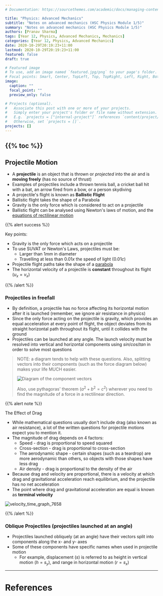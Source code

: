 ```yaml
---
# Documentation: https://sourcethemes.com/academic/docs/managing-content/

title: "Physics: Advanced Mechanics"
subtitle: "Notes on advanced mechanics (HSC Physics Module 1/5)"
summary: "Notes on advanced mechanics (HSC Physics Module 1/5)"
authors: [Pranav Sharma]
tags: [Year 12, Physics, Advanced Mechanics, Mechanics]
categories: [Year 12, Physics, Advanced Mechanics]
date: 2020-10-29T20:19:23+11:00
lastmod: 2020-10-29T20:19:23+11:00
featured: false
draft: true

# Featured image
# To use, add an image named `featured.jpg/png` to your page's folder.
# Focal points: Smart, Center, TopLeft, Top, TopRight, Left, Right, BottomLeft, Bottom, BottomRight.
image:
  caption: ""
  focal_point: ""
  preview_only: false

# Projects (optional).
#   Associate this post with one or more of your projects.
#   Simply enter your project's folder or file name without extension.
#   E.g. `projects = ["internal-project"]` references `content/project/deep-learning/index.md`.
#   Otherwise, set `projects = []`.
projects: []
---
```

{{% toc %}}
---
<!-- Start content below this line. If you need help, go to https://schoolnotes.xyz/docs/posts/ -->

## Projectile Motion

- A **projectile** is an object that is thrown or *projected* into the air and is **moving freely** (has no source of thrust)
- Examples of projectiles include a thrown tennis ball, a cricket ball hit with a bat, an arrow fired from a bow, or a person skydiving
- A projectile's flight is known as **Ballistic Flight**
- Ballistic flight takes the shape of a Parabola
- Gravity is the only force which is considered to act on a projectile
- Ballistic flight can be analysed using Newton's laws of motion, and the [equations of rectilinear motion](/post/kinematics/#suvat-equations)

{{% alert success %}}

Key points:

- Gravity is the only force which acts on a projectile
- To use SUVAT or Newton's Laws, projectiles must be:
  - Larger than $1mm$ in diameter
  - Travelling at less than $0.01x$ the speed of light $(0.01c)$
- Projectile flight paths take the shape of a [parabola](https://www.desmos.com/calculator/jrqwxwspif)
- The horizontal velocity of a projectile is **constant** throughout its flight $(u_{x}=v_{x})$

{{% /alert %}}

### Projectiles in freefall

- By definition, a projectile has no force affecting its horizontal motion after it is launched (remember, we ignore air resistance in physics)
- Since the only force acting on the projectile is gravity, which provides an equal acceleration at every point of flight, the object deviates from its straight horizontal path throughout its flight, until it collides with the ground
- Projectiles can be launched at any angle. The launch velocity must be resolved into vertical and horizontal components using $sin/cos/tan$ in order to solve most questions

> NOTE: a diagram tends to help with these questions. Also, splitting vectors into their components (such as the force diagram below) makes your life MUCH easier.
>
> ![Diagram of the component vectors](https://cdn.schoolnotes.xyz/images/svg/Force-at-an-angle.svg)
>
> Also, use pythagoras' theorem $(a^2 + b^2 =c^2)$ wherever you need to find the magnitude of a force in a rectilinear direction.

{{% alert note %}}

The Effect of Drag

- While mathematical questions usually don't include drag (also known as air resistance), a lot of the written questions for projectile motions expect you to mention it.
- The magnitude of drag depends on 4 factors:
  - Speed - drag is proportional to speed squared
  - Cross-section - drag is proportional to cross-section
  - The aerodynamic shape - certain shapes (such as a teardrop) are more aerodynamic than others, so objects with those shapes have less drag
  - Air density - drag is proportional to the density of the air
- Because drag and velocity are proportional, there is a velocity at which drag and gravitational acceleration reach equilibrium, and the projectile has no net acceleration
- The point where drag and gravitational acceleration are equal is known as **terminal velocity**

![velocity_time_graph_7658](https://cdn.jsdelivr.net/gh/psharma04/image-repo@main/uploads/velocity_time_graph_7658.png)

{{% /alert %}}

### Oblique Projectiles (projectiles launched at an angle)

- Projectiles launched obliquely (at an angle) have their vectors split into components along the x- and y- axes 
- Some of these components have specific names when used in projectile motion
  - For example, displacement $(s)$ is referred to as height in vertical motion $(h=s_{y}),$ and range in horizontal motion $(r=s_x)$



---
# References
<!-- Footnotes and references go below this line -->